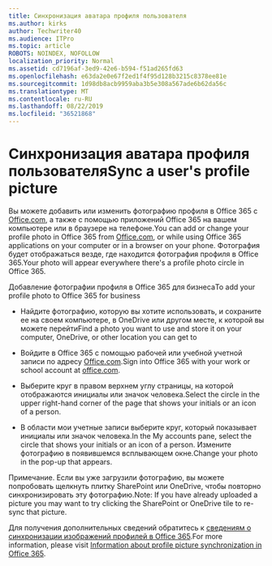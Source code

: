 ```yaml
---
title: Синхронизация аватара профиля пользователя
ms.author: kirks
author: Techwriter40
ms.audience: ITPro
ms.topic: article
ROBOTS: NOINDEX, NOFOLLOW
localization_priority: Normal
ms.assetid: cd7196af-3ed9-42e6-b594-f51ad265fd63
ms.openlocfilehash: e63da2e0e67f2ed1f4f95d128b3215c8378ee81e
ms.sourcegitcommit: 1d98db8acb9959aba3b5e308a567ade6b62da56c
ms.translationtype: MT
ms.contentlocale: ru-RU
ms.lasthandoff: 08/22/2019
ms.locfileid: "36521868"
---
```

# <a name="sync-a-users-profile-picture"></a><span data-ttu-id="2a018-102">Синхронизация аватара профиля пользователя</span><span class="sxs-lookup"><span data-stu-id="2a018-102">Sync a user's profile picture</span></span>

<span data-ttu-id="2a018-103">Вы можете добавить или изменить фотографию профиля в Office 365 с [Office.com](http://www.office.com), а также с помощью приложений Office 365 на вашем компьютере или в браузере на телефоне.</span><span class="sxs-lookup"><span data-stu-id="2a018-103">You can add or change your profile photo in Office 365 from [Office.com](http://www.office.com), or while using Office 365 applications on your computer or in a browser on your phone.</span></span> <span data-ttu-id="2a018-104">Фотография будет отображаться везде, где находится фотография профиля в Office 365.</span><span class="sxs-lookup"><span data-stu-id="2a018-104">Your photo will appear everywhere there's a profile photo circle in Office 365.</span></span>

<span data-ttu-id="2a018-105">Добавление фотографии профиля в Office 365 для бизнеса</span><span class="sxs-lookup"><span data-stu-id="2a018-105">To add your profile photo to Office 365 for business</span></span>

- <span data-ttu-id="2a018-106">Найдите фотографию, которую вы хотите использовать, и сохраните ее на своем компьютере, в OneDrive или другом месте, к которой вы можете перейти</span><span class="sxs-lookup"><span data-stu-id="2a018-106">Find a photo you want to use and store it on your computer, OneDrive, or other location you can get to</span></span>

- <span data-ttu-id="2a018-107">Войдите в Office 365 с помощью рабочей или учебной учетной записи по адресу [Office.com](http://www.office.com).</span><span class="sxs-lookup"><span data-stu-id="2a018-107">Sign into Office 365 with your work or school account at [office.com](http://www.office.com).</span></span>

- <span data-ttu-id="2a018-108">Выберите круг в правом верхнем углу страницы, на которой отображаются инициалы или значок человека.</span><span class="sxs-lookup"><span data-stu-id="2a018-108">Select the circle in the upper right-hand corner of the page that shows your initials or an icon of a person.</span></span>

- <span data-ttu-id="2a018-109">В области мои учетные записи выберите круг, который показывает инициалы или значок человека.</span><span class="sxs-lookup"><span data-stu-id="2a018-109">In the My accounts pane, select the circle that shows your initials or an icon of a person.</span></span> <span data-ttu-id="2a018-110">Измените фотографию в появившемся всплывающем окне.</span><span class="sxs-lookup"><span data-stu-id="2a018-110">Change your photo in the pop-up that appears.</span></span>

<span data-ttu-id="2a018-111">Примечание. Если вы уже загрузили фотографию, вы можете попробовать щелкнуть плитку SharePoint или OneDrive, чтобы повторно синхронизировать эту фотографию.</span><span class="sxs-lookup"><span data-stu-id="2a018-111">Note: If you have already uploaded a picture you may want to try clicking the SharePoint or OneDrive tile to re-sync that picture.</span></span>

<span data-ttu-id="2a018-112">Для получения дополнительных сведений обратитесь к [сведениям о синхронизации изображений профилей в Office 365](https://support.office.com/article/information-about-profile-picture-synchronization-in-office-365-20594d76-d054-4af4-a660-401133e3d48a?ui=en-US&amp;rs=en-US&amp;ad=US).</span><span class="sxs-lookup"><span data-stu-id="2a018-112">For more information, please visit [Information about profile picture synchronization in Office 365](https://support.office.com/article/information-about-profile-picture-synchronization-in-office-365-20594d76-d054-4af4-a660-401133e3d48a?ui=en-US&amp;rs=en-US&amp;ad=US).</span></span>
